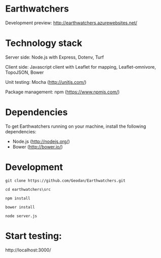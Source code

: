 # Earthwatchers

Development preview: http://earthwatchers.azurewebsites.net/

# Technology stack

Server side: Node.js with Express, Dotenv, Turf

Client side: Javascript client with Leaflet for mapping, Leaflet-omnivore, TopoJSON, Bower

Unit testing: Mocha (http://unitjs.com/)

Package management: npm (https://www.npmjs.com/)

# Dependencies

To get Earthwatchers running on your machine, install the following dependencies:

* Node.js (http://nodejs.org/)
* Bower (http://bower.io/)

# Development

```
git clone https://github.com/Geodan/Earthwatchers.git

cd earthwatchers\src

npm install

bower install

node server.js
```

# Start testing:

http://localhost:3000/





